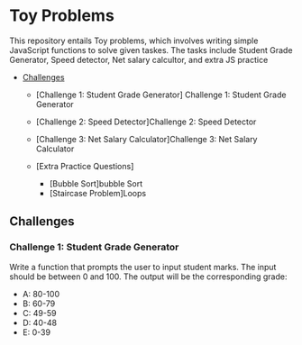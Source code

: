# Toy Problems

This repository entails Toy problems, which involves writing simple JavaScript functions to solve given taskes. The tasks include Student Grade Generator, Speed detector, Net salary calcultor, and extra JS practice


- [Challenges](#challenges)
  - [Challenge 1: Student Grade Generator] Challenge 1: Student Grade Generator

  - [Challenge 2: Speed Detector]Challenge 2: Speed Detector
  - [Challenge 3: Net Salary Calculator]Challenge 3: Net Salary Calculator 
  - [Extra Practice Questions]
    - [Bubble Sort]bubble Sort
    - [Staircase Problem]Loops



## Challenges

### Challenge 1: Student Grade Generator

Write a function that prompts the user to input student marks. The input should be between 0 and 100. The output will be the corresponding grade:

- A: 80-100
- B: 60-79
- C: 49-59
- D: 40-48
- E: 0-39

